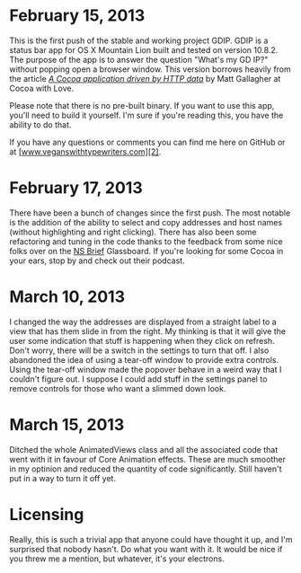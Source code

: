 February 15, 2013
=================

This is the first push of the stable and working project GDIP. GDIP is a status bar app for OS X Mountain Lion built and tested on version 10.8.2. The purpose of the app is to answer the question "What's my GD IP?" without popping open a browser window. This version borrows heavily from the article *[A Cocoa application driven by HTTP data][1]* by Matt Gallagher at Cocoa with Love. 

Please note that there is no pre-built binary. If you want to use this app, you'll need to build it yourself. I'm sure if you're reading this, you have the ability to do that. 

If you have any questions or comments you can find me here on GitHub or at [www.veganswithtypewriters.com][2]. 

February 17, 2013
=================

There have been a bunch of changes since the first push. The most notable is the addition of the ability to select and copy addresses and host names (without highlighting and right clicking). There has also been some refactoring and tuning in the code thanks to the feedback from some nice folks over on the [NS Brief][3] Glassboard. If you're looking for some Cocoa in your ears, stop by and check out their podcast.

March 10, 2013
==============

I changed the way the addresses are displayed from a straight label to a view that has them slide in from the right. My thinking is that it will give the user some indication that stuff is happening when they click on refresh. Don't worry, there will be a switch in the settings to turn that off. I also abandoned the idea of using a tear-off window to provide extra controls. Using the tear-off window made the popover behave in a weird way that I couldn't figure out. I suppose I could add stuff in the settings panel to remove controls for those who want a slimmed down look. 

March 15, 2013
==============

Ditched the whole AnimatedViews class and all the associated code that went with it in favour of Core Animation effects. These are much smoother in my optinion and reduced the quantity of code significantly. Still haven't put in a way to turn it off yet. 

Licensing
=========

Really, this is such a trivial app that anyone could have thought it up, and I'm surprised that nobody hasn't. Do what you want with it. It would be nice if you threw me a mention, but whatever, it's your electrons.



[1]: http://www.cocoawithlove.com/2008/09/cocoa-application-driven-by-http-data.html (Cocoa with Love: A Cocoa application driven by HTTP data)
[2]: http://veganswithtypewriters.com/ (Vegans With Typewriters)
[3]: http://nsbrief.com/ (NSBrief)